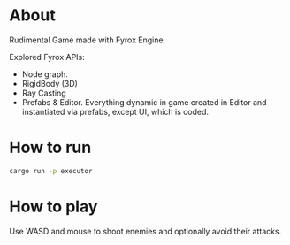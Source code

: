 # About
Rudimental Game made with Fyrox Engine.

Explored Fyrox APIs:
* Node graph.
* RigidBody (3D)
* Ray Casting
* Prefabs & Editor. Everything dynamic in game created in Editor and instantiated via prefabs, except UI, which is coded.

# How to run
```sh
cargo run -p executor
```

# How to play
Use WASD and mouse to shoot enemies and optionally avoid their attacks.
